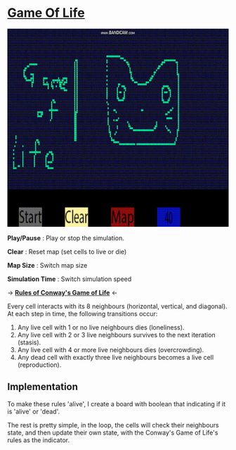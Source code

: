 # [Game Of Life](/Experiences/Programming/C++/AIProgramming/GameOfLifeAndPathFinding/GameOfLife.h)

<img src="https://github.com/FJinn/fjinn.github.io/blob/master/Experiences/Programming/C++/AIProgramming/Images/GameOfLife.gif?raw=true" width="800" height="450" />

**Play/Pause** : Play or stop the simulation.

**Clear** : Reset map (set cells to live or die)

**Map Size** : Switch map size

**Simulation Time** : Switch simulation speed

-> [**Rules of Conway's Game of Life**](https://en.wikipedia.org/wiki/Conway%27s_Game_of_Life) <-

Every cell interacts with its 8 neighbours (horizontal, vertical, and diagonal). At each step in time, the following transitions occur:

1. Any live cell with 1 or no live neighbours dies (loneliness).
2. Any live cell with 2 or 3 live neighbours survives to the next iteration (stasis).
3. Any live cell with 4 or more live neighbours dies (overcrowding).
4. Any dead cell with exactly three live neighbours becomes a live cell (reproduction).

## Implementation

To make these rules 'alive', I create a board with boolean that indicating if it is 'alive' or 'dead'.

The rest is pretty simple, in the loop, the cells will check their neighbours state, and then update their own state, with the Conway's Game of Life's rules as the indicator.
